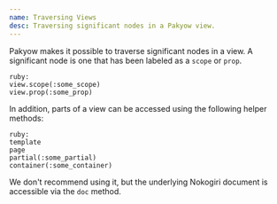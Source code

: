 ```yaml
---
name: Traversing Views
desc: Traversing significant nodes in a Pakyow view.
---
```


Pakyow makes it possible to traverse significant nodes in a view. A significant node is one that has been labeled as a `scope` or `prop`.

    ruby:
    view.scope(:some_scope)
    view.prop(:some_prop)

In addition, parts of a view can be accessed using the following helper methods:

    ruby:
    template
    page
    partial(:some_partial)
    container(:some_container)

We don't recommend using it, but the underlying Nokogiri document is accessible via the `doc` method.
